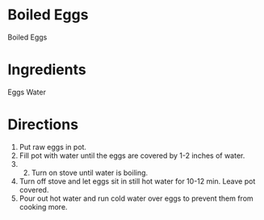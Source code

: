 # Boiled Eggs

Boiled Eggs

# Ingredients
Eggs
Water

# Directions
1. Put raw eggs in pot.
2. Fill pot with water until the eggs are covered by 1-2 inches of water.
3. 2. Turn on stove until water is boiling.
4. Turn off stove and let eggs sit in still hot water for 10-12 min. Leave pot covered.
5. Pour out hot water and run cold water over eggs to prevent them from cooking more.
